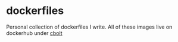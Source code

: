 # dockerfiles

Personal collection of dockerfiles I write. All of these images live on dockerhub
under [cbolt](https://hub.docker.com/r/cbolt)
